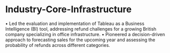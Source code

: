 # Industry-Core-Infrastructure

•	Led the evaluation and implementation of Tableau as a Business Intelligence (BI) tool, addressing refund challenges for a growing British company specializing in office infrastructure.
•	Pioneered a decision-driven approach to forecasting sales for the upcoming year and assessing the probability of refunds across different categories.

